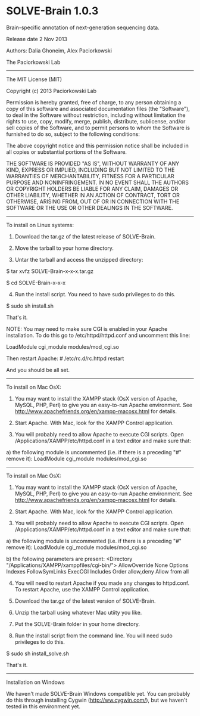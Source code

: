 SOLVE-Brain 1.0.3
===========

Brain-specific annotation of next-generation sequencing data. 

Release date 2 Nov 2013

Authors: Dalia Ghoneim, Alex Paciorkowski

The Paciorkowski Lab

*****
The MIT License (MIT)

Copyright (c) 2013 Paciorkowski Lab

Permission is hereby granted, free of charge, to any person obtaining a copy of
this software and associated documentation files (the "Software"), to deal in
the Software without restriction, including without limitation the rights to
use, copy, modify, merge, publish, distribute, sublicense, and/or sell copies of
the Software, and to permit persons to whom the Software is furnished to do so,
subject to the following conditions:

The above copyright notice and this permission notice shall be included in all
copies or substantial portions of the Software.

THE SOFTWARE IS PROVIDED "AS IS", WITHOUT WARRANTY OF ANY KIND, EXPRESS OR
IMPLIED, INCLUDING BUT NOT LIMITED TO THE WARRANTIES OF MERCHANTABILITY, FITNESS
FOR A PARTICULAR PURPOSE AND NONINFRINGEMENT. IN NO EVENT SHALL THE AUTHORS OR
COPYRIGHT HOLDERS BE LIABLE FOR ANY CLAIM, DAMAGES OR OTHER LIABILITY, WHETHER
IN AN ACTION OF CONTRACT, TORT OR OTHERWISE, ARISING FROM, OUT OF OR IN
CONNECTION WITH THE SOFTWARE OR THE USE OR OTHER DEALINGS IN THE SOFTWARE.
*****
To install on Linux systems:

1) Download the tar.gz of the latest release of SOLVE-Brain.

2) Move the tarball to your home directory.

3) Untar the tarball and access the unzipped directory:

$ tar xvfz SOLVE-Brain-x-x-x.tar.gz

$ cd SOLVE-Brain-x-x-x

4) Run the install script. You need to have sudo privileges to do this.

$ sudo sh install.sh

That's it.

NOTE: You may need to make sure CGI is enabled in your Apache installation. To do this go to /etc/httpd/httpd.conf and uncomment this line:

LoadModule cgi_module modules/mod_cgi.so

Then restart Apache: # /etc/rc.d/rc.httpd restart

And you should be all set. 

*****
To install on Mac OsX:

1) You may want to install the XAMPP stack (OsX version of Apache, MySQL, PHP, Perl) to give you an easy-to-run Apache environment. See http://www.apachefriends.org/en/xampp-macosx.html for details.

2) Start Apache. With Mac, look for the XAMPP Control application.

3) You will probably need to allow Apache to execute CGI scripts. Open /Applications/XAMPP/etc/httpd.conf in a text editor and make sure that:

  a) the following module is uncommented (i.e. if there is a preceding "#" remove it):
  LoadModule cgi_module modules/mod_cgi.so
*****
To install on Mac OsX:

1) You may want to install the XAMPP stack (OsX version of Apache, MySQL, PHP, Perl) to give you an easy-to-run Apache environment. See http://www.apachefriends.org/en/xampp-macosx.html for details.

2) Start Apache. With Mac, look for the XAMPP Control application.

3) You will probably need to allow Apache to execute CGI scripts. Open /Applications/XAMPP/etc/httpd.conf in a text editor and make sure that:

  a) the following module is uncommented (i.e. if there is a preceding "#" remove it):
  LoadModule cgi_module modules/mod_cgi.so

  b) the following parameters are present:
  <Directory "/Applications/XAMPP/xamppfiles/cgi-bin/">
     AllowOverride None
     Options Indexes FollowSymLinks ExecCGI Includes
     Order allow,deny
     Allow from all
  </Directory>

4) You will need to restart Apache if you made any changes to httpd.conf. To restart Apache, use the XAMPP Control application.

5) Download the tar.gz of the latest version of SOLVE-Brain.

6) Unzip the tarball using whatever Mac utiity you like.

7) Put the SOLVE-Brain folder in your home directory.

8) Run the install script from the command line. You will need sudo privileges to do this.

$ sudo sh install_solve.sh

That's it.

*****
Installation on Windows

We haven't made SOLVE-Brain Windows compatible yet. You can probably do this through installing Cygwin (http://ww.cygwin.com/), but we haven't tested in this environment yet.
